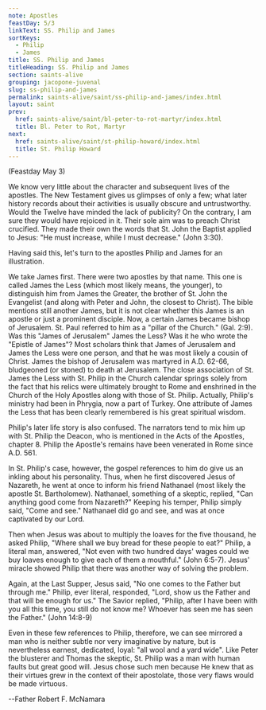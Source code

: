 ```yaml
---
note: Apostles
feastDay: 5/3
linkText: SS. Philip and James
sortKeys:
  - Philip
  - James
title: SS. Philip and James
titleHeading: SS. Philip and James
section: saints-alive
grouping: jacopone-juvenal
slug: ss-philip-and-james
permalink: saints-alive/saint/ss-philip-and-james/index.html
layout: saint
prev:
  href: saints-alive/saint/bl-peter-to-rot-martyr/index.html
  title: Bl. Peter to Rot, Martyr
next:
  href: saints-alive/saint/st-philip-howard/index.html
  title: St. Philip Howard
---
```

(Feastday May 3)

We know very little about the character and subsequent lives of the apostles. The New Testament gives us glimpses of only a few; what later history records about their activities is usually obscure and untrustworthy. Would the Twelve have minded the lack of publicity? On the contrary, I am sure they would have rejoiced in it. Their sole aim was to preach Christ crucified. They made their own the words that St. John the Baptist applied to Jesus: "He must increase, while I must decrease." (John 3:30).

Having said this, let's turn to the apostles Philip and James for an illustration.

We take James first. There were two apostles by that name. This one is called James the Less (which most likely means, the younger), to distinguish him from James the Greater, the brother of St. John the Evangelist (and along with Peter and John, the closest to Christ). The bible mentions still another James, but it is not clear whether this James is an apostle or just a prominent disciple. Now, a certain James became bishop of Jerusalem. St. Paul referred to him as a "pillar of the Church." (Gal. 2:9). Was this "James of Jerusalem" James the Less? Was it he who wrote the "Epistle of James"? Most scholars think that James of Jerusalem and James the Less were one person, and that he was most likely a cousin of Christ. James the bishop of Jerusalem was martyred in A.D. 62-66, bludgeoned (or stoned) to death at Jerusalem. The close association of St. James the Less with St. Philip in the Church calendar springs solely from the fact that his relics were ultimately brought to Rome and enshrined in the Church of the Holy Apostles along with those of St. Philip. Actually, Philip's ministry had been in Phrygia, now a part of Turkey. One attribute of James the Less that has been clearly remembered is his great spiritual wisdom.

Philip's later life story is also confused. The narrators tend to mix him up with St. Philip the Deacon, who is mentioned in the Acts of the Apostles, chapter 8. Philip the Apostle's remains have been venerated in Rome since A.D. 561.

In St. Philip's case, however, the gospel references to him do give us an inkling about his personality. Thus, when he first discovered Jesus of Nazareth, he went at once to inform his friend Nathanael (most likely the apostle St. Bartholomew). Nathanael, something of a skeptic, replied, "Can anything good come from Nazareth?" Keeping his temper, Philip simply said, "Come and see." Nathanael did go and see, and was at once captivated by our Lord.

Then when Jesus was about to multiply the loaves for the five thousand, he asked Philip, "Where shall we buy bread for these people to eat?" Philip, a literal man, answered, "Not even with two hundred days' wages could we buy loaves enough to give each of them a mouthful." (John 6:5-7). Jesus' miracle showed Philip that there was another way of solving the problem.

Again, at the Last Supper, Jesus said, "No one comes to the Father but through me." Philip, ever literal, responded, "Lord, show us the Father and that will be enough for us." The Savior replied, "Philip, after I have been with you all this time, you still do not know me? Whoever has seen me has seen the Father." (John 14:8-9)

Even in these few references to Philip, therefore, we can see mirrored a man who is neither subtle nor very imaginative by nature, but is nevertheless earnest, dedicated, loyal: "all wool and a yard wide". Like Peter the blusterer and Thomas the skeptic, St. Philip was a man with human faults but great good will. Jesus chose such men because He knew that as their virtues grew in the context of their apostolate, those very flaws would be made virtuous.

\--Father Robert F. McNamara